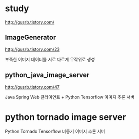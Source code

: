 study
=====
http://gusrb.tistory.com/

ImageGenerator
---------------
http://gusrb.tistory.com/23

부족한 이미지 데이터를 서로 다르게 무작위로 생성

python_java_image_server
---------------
http://gusrb.tistory.com/47

Java Spring Web 클라이언트 + Python Tensorflow 이미지 추론 서버

python tornado image server
===========================
Python Tornado Tensorflow 비동기 이미지 추론 서버
